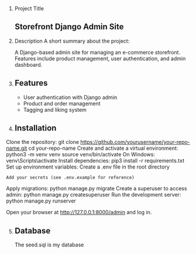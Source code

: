 1. Project Title
    ## Storefront Django Admin Site
2. Description
    A short summary about the project:

    A Django-based admin site for managing an e-commerce storefront. Features include product management, user authentication, and admin dashboard.
3. ## Features
    - User authentication with Django admin
    - Product and order management
    - Tagging and liking system
4. ## Installation
Clone the repository:
   git clone https://github.com/yourusername/your-repo-name.git
   cd your-repo-name
Create and activate a virtual environment:
    python3 -m venv venv
    source venv/bin/activate 
    On Windows: venv\Scripts\activate
Install dependencies:
    pip3 install -r requirements.txt
Set up environment variables:
    Create a .env file in the root directory

    Add your secrets (see .env.example for reference)
Apply migrations:
    python manage.py migrate
Create a superuser to access admin:
    python manage.py createsuperuser
Run the development server:
    python manage.py runserver

Open your browser at http://127.0.0.1:8000/admin and log in.

5. ## Database
    The seed.sql is my database
